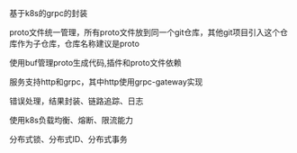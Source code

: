 基于k8s的grpc的封装

proto文件统一管理，所有proto文件放到同一个git仓库，其他git项目引入这个仓库作为子仓库，仓库名称建议是proto

使用buf管理proto生成代码,插件和proto文件依赖

服务支持http和grpc，其中http使用grpc-gateway实现

错误处理，结果封装、链路追踪、日志


使用k8s负载均衡、熔断、限流能力

分布式锁、分布式ID、分布式事务
